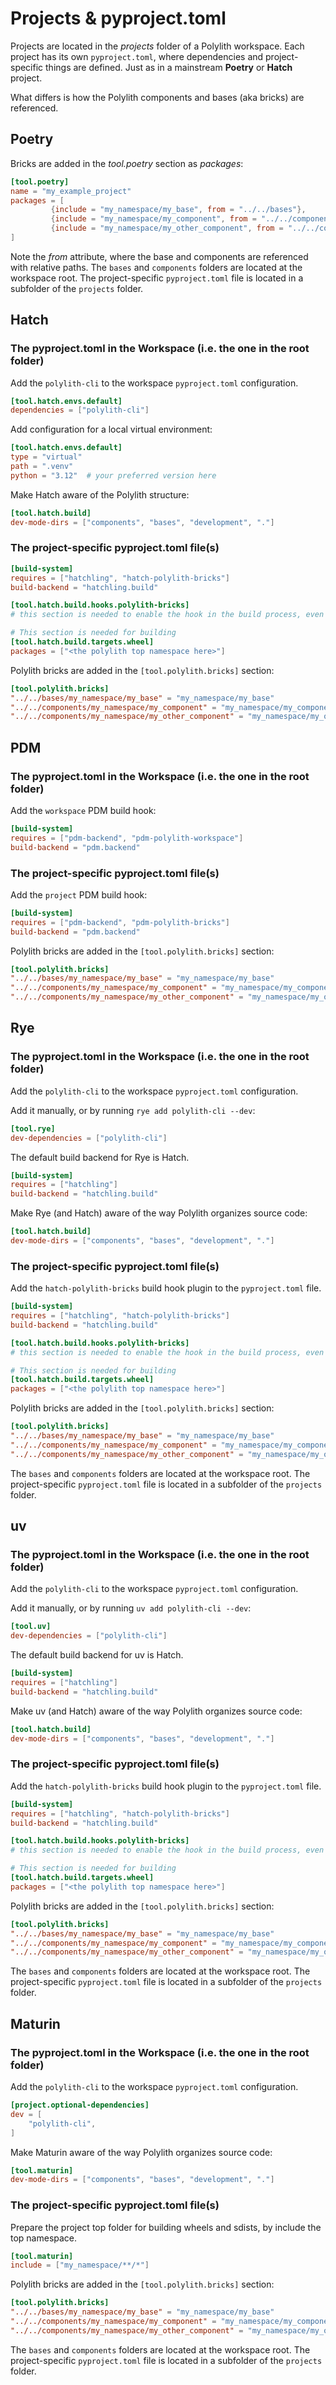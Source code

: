 # Projects & pyproject.toml

Projects are located in the _projects_ folder of a Polylith workspace. Each project has its own `pyproject.toml`,
where dependencies and project-specific things are defined. Just as in a mainstream __Poetry__ or __Hatch__ project.

What differs is how the Polylith components and bases (aka bricks) are referenced. 

## Poetry
Bricks are added in the _tool.poetry_ section as _packages_:

``` toml
[tool.poetry]
name = "my_example_project"
packages = [
         {include = "my_namespace/my_base", from = "../../bases"},
         {include = "my_namespace/my_component", from = "../../components"},
         {include = "my_namespace/my_other_component", from = "../../components"}
]
```

Note the _from_ attribute, where the base and components are referenced with relative paths.
The `bases` and `components` folders are located at the workspace root.
The project-specific `pyproject.toml` file is located in a subfolder of the `projects` folder.

## Hatch

### The pyproject.toml in the Workspace (i.e. the one in the root folder)
Add the `polylith-cli` to the workspace `pyproject.toml` configuration.
``` toml
[tool.hatch.envs.default]
dependencies = ["polylith-cli"]
```
Add configuration for a local virtual environment:
``` toml
[tool.hatch.envs.default]
type = "virtual"
path = ".venv"
python = "3.12"  # your preferred version here
```

Make Hatch aware of the Polylith structure:

``` toml
[tool.hatch.build]
dev-mode-dirs = ["components", "bases", "development", "."]
```

### The project-specific pyproject.toml file(s)
``` toml
[build-system]
requires = ["hatchling", "hatch-polylith-bricks"]
build-backend = "hatchling.build"

[tool.hatch.build.hooks.polylith-bricks]
# this section is needed to enable the hook in the build process, even if empty.

# This section is needed for building
[tool.hatch.build.targets.wheel]
packages = ["<the polylith top namespace here>"]
```

Polylith bricks are added in the `[tool.polylith.bricks]` section:

``` toml
[tool.polylith.bricks]
"../../bases/my_namespace/my_base" = "my_namespace/my_base"
"../../components/my_namespace/my_component" = "my_namespace/my_component"
"../../components/my_namespace/my_other_component" = "my_namespace/my_other_component"
```

## PDM

### The pyproject.toml in the Workspace (i.e. the one in the root folder)
Add the `workspace` PDM build hook:
``` toml
[build-system]
requires = ["pdm-backend", "pdm-polylith-workspace"]
build-backend = "pdm.backend"
```

### The project-specific pyproject.toml file(s)

Add the `project` PDM build hook:
``` toml
[build-system]
requires = ["pdm-backend", "pdm-polylith-bricks"]
build-backend = "pdm.backend"
```

Polylith bricks are added in the `[tool.polylith.bricks]` section:

``` toml
[tool.polylith.bricks]
"../../bases/my_namespace/my_base" = "my_namespace/my_base"
"../../components/my_namespace/my_component" = "my_namespace/my_component"
"../../components/my_namespace/my_other_component" = "my_namespace/my_other_component"
```

## Rye

### The pyproject.toml in the Workspace (i.e. the one in the root folder)
Add the `polylith-cli` to the workspace `pyproject.toml` configuration.

Add it manually, or by running `rye add polylith-cli --dev`:

``` toml
[tool.rye]
dev-dependencies = ["polylith-cli"]
```

The default build backend for Rye is Hatch.

``` toml
[build-system]
requires = ["hatchling"]
build-backend = "hatchling.build"
```

Make Rye (and Hatch) aware of the way Polylith organizes source code:
``` toml
[tool.hatch.build]
dev-mode-dirs = ["components", "bases", "development", "."]
```


### The project-specific pyproject.toml file(s)
Add the `hatch-polylith-bricks` build hook plugin to the `pyproject.toml` file.
``` toml
[build-system]
requires = ["hatchling", "hatch-polylith-bricks"]
build-backend = "hatchling.build"

[tool.hatch.build.hooks.polylith-bricks]
# this section is needed to enable the hook in the build process, even if empty.

# This section is needed for building
[tool.hatch.build.targets.wheel]
packages = ["<the polylith top namespace here>"]
```

Polylith bricks are added in the `[tool.polylith.bricks]` section:

``` toml
[tool.polylith.bricks]
"../../bases/my_namespace/my_base" = "my_namespace/my_base"
"../../components/my_namespace/my_component" = "my_namespace/my_component"
"../../components/my_namespace/my_other_component" = "my_namespace/my_other_component"
```

The `bases` and `components` folders are located at the workspace root.
The project-specific `pyproject.toml` file is located in a subfolder of the `projects` folder.

## uv

### The pyproject.toml in the Workspace (i.e. the one in the root folder)
Add the `polylith-cli` to the workspace `pyproject.toml` configuration.

Add it manually, or by running `uv add polylith-cli --dev`:

``` toml
[tool.uv]
dev-dependencies = ["polylith-cli"]
```

The default build backend for uv is Hatch.

``` toml
[build-system]
requires = ["hatchling"]
build-backend = "hatchling.build"
```

Make uv (and Hatch) aware of the way Polylith organizes source code:
``` toml
[tool.hatch.build]
dev-mode-dirs = ["components", "bases", "development", "."]
```


### The project-specific pyproject.toml file(s)
Add the `hatch-polylith-bricks` build hook plugin to the `pyproject.toml` file.
``` toml
[build-system]
requires = ["hatchling", "hatch-polylith-bricks"]
build-backend = "hatchling.build"

[tool.hatch.build.hooks.polylith-bricks]
# this section is needed to enable the hook in the build process, even if empty.

# This section is needed for building
[tool.hatch.build.targets.wheel]
packages = ["<the polylith top namespace here>"]
```

Polylith bricks are added in the `[tool.polylith.bricks]` section:

``` toml
[tool.polylith.bricks]
"../../bases/my_namespace/my_base" = "my_namespace/my_base"
"../../components/my_namespace/my_component" = "my_namespace/my_component"
"../../components/my_namespace/my_other_component" = "my_namespace/my_other_component"
```

The `bases` and `components` folders are located at the workspace root.
The project-specific `pyproject.toml` file is located in a subfolder of the `projects` folder.


## Maturin

### The pyproject.toml in the Workspace (i.e. the one in the root folder)
Add the `polylith-cli` to the workspace `pyproject.toml` configuration.

``` toml
[project.optional-dependencies]
dev = [
    "polylith-cli",
]
```

Make Maturin aware of the way Polylith organizes source code:
``` toml
[tool.maturin]
dev-mode-dirs = ["components", "bases", "development", "."]
```


### The project-specific pyproject.toml file(s)
Prepare the project top folder for building wheels and sdists, by include the top namespace.
``` toml
[tool.maturin]
include = ["my_namespace/**/*"]
```

Polylith bricks are added in the `[tool.polylith.bricks]` section:

``` toml
[tool.polylith.bricks]
"../../bases/my_namespace/my_base" = "my_namespace/my_base"
"../../components/my_namespace/my_component" = "my_namespace/my_component"
"../../components/my_namespace/my_other_component" = "my_namespace/my_other_component"
```

The `bases` and `components` folders are located at the workspace root.
The project-specific `pyproject.toml` file is located in a subfolder of the `projects` folder.

